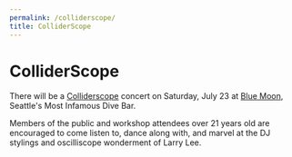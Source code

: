 ```yaml
---
permalink: /colliderscope/
title: ColliderScope
---
```

# ColliderScope

There will be a [Colliderscope](https://colliderscope.web.cern.ch/) concert on Saturday, July 23 at [Blue Moon](https://www.thebluemoonseattle.com/), Seattle's Most Infamous Dive Bar.

Members of the public and workshop attendees over 21 years old are encouraged to come listen to, dance along with, and marvel at the DJ stylings and oscilliscope wonderment of Larry Lee.
